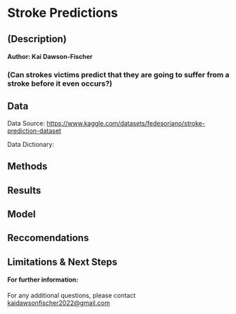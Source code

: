 # Stroke Predictions
## (Description)
#### Author: Kai Dawson-Fischer
### (Can strokes victims predict that they are going to suffer from a stroke before it even occurs?)

## Data 
Data Source:
https://www.kaggle.com/datasets/fedesoriano/stroke-prediction-dataset

Data Dictionary:

## Methods

## Results

## Model

## Reccomendations

## Limitations & Next Steps

#### For further information:
For any additional questions, please contact kaidawsonfischer2022@gmail.com
